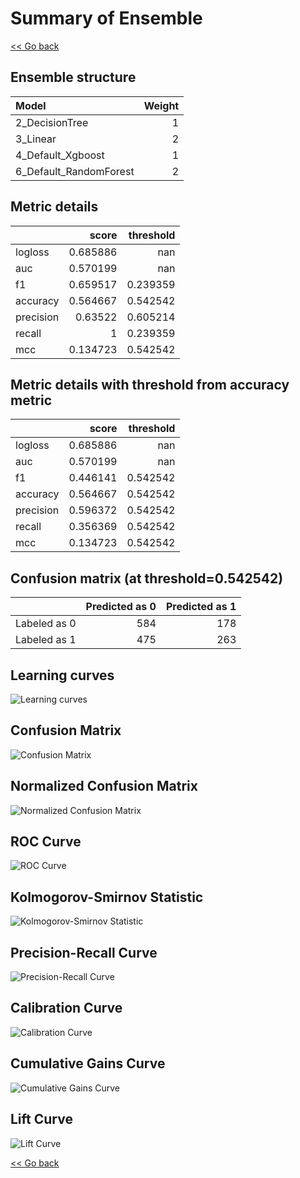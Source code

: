 # Summary of Ensemble

[<< Go back](../README.md)

## Ensemble structure

| Model                  |   Weight |
|:-----------------------|---------:|
| 2_DecisionTree         |        1 |
| 3_Linear               |        2 |
| 4_Default_Xgboost      |        1 |
| 6_Default_RandomForest |        2 |

## Metric details

|           |    score |   threshold |
|:----------|---------:|------------:|
| logloss   | 0.685886 |  nan        |
| auc       | 0.570199 |  nan        |
| f1        | 0.659517 |    0.239359 |
| accuracy  | 0.564667 |    0.542542 |
| precision | 0.63522  |    0.605214 |
| recall    | 1        |    0.239359 |
| mcc       | 0.134723 |    0.542542 |

## Metric details with threshold from accuracy metric

|           |    score |   threshold |
|:----------|---------:|------------:|
| logloss   | 0.685886 |  nan        |
| auc       | 0.570199 |  nan        |
| f1        | 0.446141 |    0.542542 |
| accuracy  | 0.564667 |    0.542542 |
| precision | 0.596372 |    0.542542 |
| recall    | 0.356369 |    0.542542 |
| mcc       | 0.134723 |    0.542542 |

## Confusion matrix (at threshold=0.542542)

|              |   Predicted as 0 |   Predicted as 1 |
|:-------------|-----------------:|-----------------:|
| Labeled as 0 |              584 |              178 |
| Labeled as 1 |              475 |              263 |

## Learning curves
![Learning curves](learning_curves.png)
## Confusion Matrix

![Confusion Matrix](confusion_matrix.png)

## Normalized Confusion Matrix

![Normalized Confusion Matrix](confusion_matrix_normalized.png)

## ROC Curve

![ROC Curve](roc_curve.png)

## Kolmogorov-Smirnov Statistic

![Kolmogorov-Smirnov Statistic](ks_statistic.png)

## Precision-Recall Curve

![Precision-Recall Curve](precision_recall_curve.png)

## Calibration Curve

![Calibration Curve](calibration_curve_curve.png)

## Cumulative Gains Curve

![Cumulative Gains Curve](cumulative_gains_curve.png)

## Lift Curve

![Lift Curve](lift_curve.png)

[<< Go back](../README.md)

